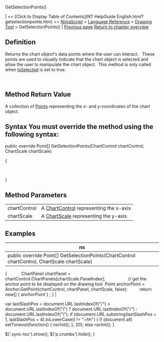﻿










 


GetSelectionPoints()







| &lt;&lt; [Click to Display Table of Contents](NT HelpGuide English.html?getselectionpoints.htm) &gt;&gt;
 [NinjaScript](ninjascript.htm) &gt; [Language Reference](language_reference_wip.htm) &gt; [Drawing Tool](drawing_tools.htm) &gt;
GetSelectionPoints() | [Previous page](getcursor.htm)
[Return to chapter overview](drawing_tools.htm)










Definition
----------


Returns the chart object's data points where the user can interact.   These points are used to visually indicate that the chart object is selected and allow the user to manipulate the chart object.  This method is only called when [IsSelected](isselected.htm) is set to true.


 


Method Return Value
-------------------


A collection of [Points](https://msdn.microsoft.com/en-us/library/system.drawing.point%28v=vs.110%29.aspx) representing the x- and y-coordinates of the chart object. 



Syntax
You must override the method using the following syntax:
---------------------------------------------------------------


public override Point[] GetSelectionPoints(ChartControl chartControl, ChartScale chartScale)  

{  

   

}



Method Parameters
-----------------




|  |  |
| --- | --- |
| chartControl | A [ChartControl](chartcontrol.htm) representing the x-axis |
| chartScale | A [ChartScale](chartscale.htm) representing the y-axis |





Examples
--------




| ns |
| --- |
| public override Point[] GetSelectionPoints(ChartControl chartControl, ChartScale chartScale)
{        
 
 ChartPanel chartPanel = chartControl.ChartPanels[chartScale.PanelIndex];
                 
// get the anchor point to be displayed on the drawing tool
 Point anchorPoint = Anchor.GetPoint(chartControl, chartPanel, chartScale, false);
         return new[] { anchorPoint } ;
} |






 
 var lastSlashPos = document.URL.lastIndexOf("/") &gt; document.URL.lastIndexOf("\\") ? document.URL.lastIndexOf("/") : document.URL.lastIndexOf("\\");
 if (document.URL.substring(lastSlashPos + 1, lastSlashPos + 4).toLowerCase() != "~hh") {
 if (document.all) setTimeout(function() {
 nsrInit();
 }, 20);
 else nsrInit();
 }
 
 
 $('.sync-toc').show();
 $('p.crumbs').hide();
 }
 
 
 




